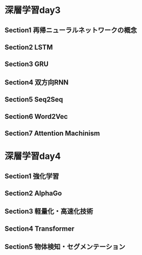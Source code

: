 # 深層学習day3
## Section1 再帰ニューラルネットワークの概念
## Section2 LSTM
## Section3 GRU
## Section4 双方向RNN
## Section5 Seq2Seq
## Section6 Word2Vec
## Section7 Attention Machinism

# 深層学習day4
## Section1 強化学習
## Section2 AlphaGo
## Section3 軽量化・高速化技術
## Section4 Transformer
## Section5 物体検知・セグメンテーション

